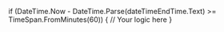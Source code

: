 if (DateTime.Now - DateTime.Parse(dateTimeEndTime.Text) >= TimeSpan.FromMinutes(60))
{
    // Your logic here
}